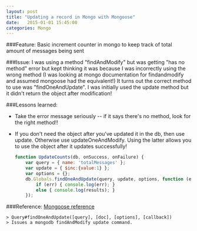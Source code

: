```yaml
---
layout: post
title: "Updating a record in Mongo with Mongoose"
date:   2015-01-01 15:45:00
categories: Mongo
---
```


###Feature: 
Basic increment counter in mongo to keep track of total amount of messages being sent

###Issue: 
I was using a method "findAndModify" but was getting "has no method" error but kept thinking it was because I was incorrectly using the wrong method (I was looking at mongo documentation for findandmodify and assumed mongoose had the equivalent!) It turns out the correct method to use was "findOneAndUpdate".
I was initially used the update method but it didn't return the object after modification!

###Lessons learned:
  * Take the error message seriously -- if it says there's no method, look for the right method!! 
  * If you don't need the object after you've updated it in the db, then use update. Otherwise use updateOneAndModify. Using the latter allows you to use the object after it updates successfully!

    ```javascript
    function UpdateCounts(db, onSuccess, onFailure) {
        var query = { name: 'totalMessages' };
        var update = { $inc:{value:1} };
        var options = {};
        db.Globals.findOneAndUpdate(query, update, options, function (err, results) {
            if (err) { console.log(err); }
            else { console.log(results); }
        });
    ```

###Reference:
[Mongoose reference](http://mongoosejs.com/docs/api.html#query_Query-findOneAndUpdate)

    > Query#findOneAndUpdate([query], [doc], [options], [callback])
    > Issues a mongodb findAndModify update command.